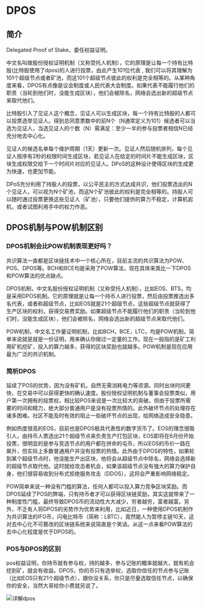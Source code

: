 # DPOS

## 简介
Delegated Proof of Stake，委任权益证明。

中文名叫做股份授权证明机制（又称受托人机制），它的原理是让每一个持有比特股(比特股使用了dpos)的人进行投票，由此产生101位代表 , 我们可以将其理解为101个超级节点或者矿池，而这101个超级节点彼此的权利是完全相等的。从某种角度来看，DPOS有点像是议会制度或人民代表大会制度。如果代表不能履行他们的职责（当轮到他们时，没能生成区块），他们会被除名，网络会选出新的超级节点来取代他们。

比特股引入了见证人这个概念，见证人可以生成区块，每一个持有比特股的人都可以投票选举见证人。得到总同意票数中的前N个（N通常定义为101）候选者可以当选为见证人，当选见证人的个数（N）需满足：至少一半的参与投票者相信N已经充分地去中心化。

见证人的候选名单每个维护周期（1天）更新一次。见证人然后随机排列，每个见证人按序有2秒的权限时间生成区块，若见证人在给定的时间片不能生成区块，区块生成权限交给下一个时间片对应的见证人。DPoS的这种设计使得区块的生成更为快速，也更加节能。

DPoS充分利用了持股人的投票，以公平民主的方式达成共识，他们投票选出的N个见证人，可以视为N个矿池，而这N个矿池彼此的权利是完全相等的。持股人可以随时通过投票更换这些见证人（矿池），只要他们提供的算力不稳定，计算机宕机，或者试图利用手中的权力作恶。
## DPOS机制与POW机制区别
### DPOS机制会比POW机制表现更好吗？

共识算法一直都是区块链技术中一个核心所在，目前主流的共识算法为POW、POS、DPOS等。BCH和BCE均是采用了POW算法，现在具体来类比一下DPOS和POW算法的优点缺点。

DPOS机制，中文名股份授权证明机制（又称受托人机制），比如EOS、BTS，均是采用DPOS机制。它的原理就是让每一个持币人进行投票，然后由投票推选出多名代表，或者称超级节点，比如EOS就是21个超级节点，这些超级节点就获得了生产区块的权利，获得交易费奖励。如果超级节点不能履行他们的职责（当轮到他们时，没能生成区块），他们会被除名，网络会选出新的超级节点来取代他们。

POW机制，中文名工作量证明机制，比如BCH，BCE，LTC，均是POW机制。简单来说就是就是一份证明，用来确认你做过一定量的工作。现在一般指的是矿工利用矿机挖矿，投入的算力越多，获得的区块奖励也就越多。POW机制是现在应用最为广泛的共识机制。

### 简析DPOS

延续了POS的优势，因为没有矿机，自然无需消耗电力等资源。同时出块时间更快，在交易中可以获得更快的确认速度。股份授权证明机制与董事会投票类似，用户第一次拥有的投票权，相比较POS来说是一次比较大的突破。但由于投票所需要的时间和精力，绝大部分普通用户是没有投票热情的。此外破坏节点的处理存在诸多困难。社区不能及时有效的阻止一些破坏节点的出现，给网络造成安全隐患。

例如热度很高的EOS，目前也是DPOS极具代表性的数字货币了。EOS的理念很吸引人，由持币人票选出21个超级节点来负责生产打包区块，EOS即将在6月份开始投票，很明显的是参与竞选节点的用户都在拼命的屯币，所以EOS的币价一路在飙升，但实际上多数普通用户并没有投票的热情。此外由于DPOS的特性，如果轮到某个超级节点时，他没能生产出区块，他将会从超级节点中除名，网络会选择新的超级节点取代他。这时就给攻击者机会，如果该超级节点没有强大的算力保护自身，他们很容易收到分布式拒绝服务攻击（DDOS），这将会严重影响网络稳定。

POW简单来说一种没有门槛的算法，任何人都可以投入算力竞争区块奖励。而DPOS延续了POS的弊端，只有持币者才可以获得区块链奖励，其实这就带来了一种制度性门槛，最终导致DPOS币的流动性大大减少，穷者越穷，富者越富。另外，不乏有人将DPOS的劣势作为优势来利用，比如近日，一种使用DPOS机制作为共识算法的IFO币，闪电比特币（简称：LBTC），竟然能人为暂停主链10天，这对去中心化不可篡改的区块链系统来说简直是个笑话。从这一点来看POW算法的去中心化程度是优于DPOS的。

### POS与DPOS的区别
pos权益证明，你持币就有参与权，持的越多，参与记账的概率就越大，就有机会挖到矿，就会有收益。DPOS，你的币只有选举权，选取你信任的节点参与记账（比如EOS只有21个超级节点），跟你没关系，你只是尽量选取信任节点，以确保你的安全，当然大哥给你小费就另说了。

![详解dpos](https://zhuanlan.zhihu.com/p/34107097)
